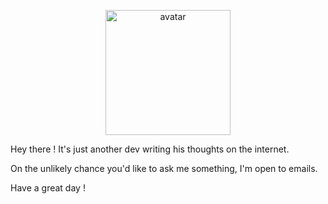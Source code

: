 <p align="center"><img src="https://github.com/user-attachments/assets/33c53954-9ca5-4e2c-8987-68aed1c471fd" alt="avatar" style="width:200px;"/></p>

Hey there ! It's just another dev writing his thoughts on the internet.

On the unlikely chance you'd like to ask me something, I'm open to emails.

Have a great day !
